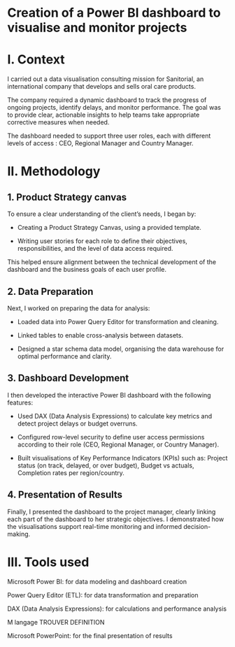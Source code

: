 # Creation of a Power BI dashboard to visualise and monitor projects
# I. Context
I carried out a data visualisation consulting mission for Sanitorial, an international company that develops and sells oral care products.

The company required a dynamic dashboard to track the progress of ongoing projects, identify delays, and monitor performance. The goal was to provide clear, actionable insights to help teams take appropriate corrective measures when needed.

The dashboard needed to support three user roles, each with different levels of access : CEO, Regional Manager and Country Manager.

# II. Methodology
## 1. Product Strategy canvas
To ensure a clear understanding of the client’s needs, I began by:

- Creating a Product Strategy Canvas, using a provided template.

- Writing user stories for each role to define their objectives, responsibilities, and the level of data access required.

This helped ensure alignment between the technical development of the dashboard and the business goals of each user profile.

## 2. Data Preparation
Next, I worked on preparing the data for analysis:

- Loaded data into Power Query Editor for transformation and cleaning.

- Linked tables to enable cross-analysis between datasets.

- Designed a star schema data model, organising the data warehouse for optimal performance and clarity.

## 3. Dashboard Development
I then developed the interactive Power BI dashboard with the following features:

- Used DAX (Data Analysis Expressions) to calculate key metrics and detect project delays or budget overruns.

- Configured row-level security to define user access permissions according to their role (CEO, Regional Manager, or Country Manager).

- Built visualisations of Key Performance Indicators (KPIs) such as: Project status (on track, delayed, or over budget), Budget vs actuals, Completion rates per region/country.

## 4. Presentation of Results
Finally, I presented the dashboard to the project manager, clearly linking each part of the dashboard to her strategic objectives. I demonstrated how the visualisations support real-time monitoring and informed decision-making.

# III. Tools used

Microsoft Power BI: for data modeling and dashboard creation

Power Query Editor (ETL): for data transformation and preparation

DAX (Data Analysis Expressions): for calculations and performance analysis

M langage TROUVER DEFINITION

Microsoft PowerPoint: for the final presentation of results
